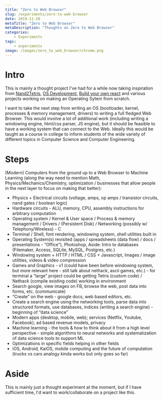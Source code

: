 ```yaml
---
title: "Zero to Web Browser"
slug: /experiments/zero-to-web-browser
date: 2019-11-28
metaTitle: "Zero to Web Browser"
metaDescription: "Thoughts on Zero to Web Browser"
categories:
    - Experiments
tags:
    - experiments
image: /images/zero_to_web_browser/chrome.png
---
```


# Intro

This is mainly a thought project I've had for a while now taking inspiration from [Nand2Tetris](https://www.nand2tetris.org/), [OS Development](https://wiki.osdev.org/Expanded_Main_Page), [Build your own react](https://pomb.us/build-your-own-react/) and various projects working on making an Operating Sytem from scratch.

I want to take the next step from writing an OS (bootloader, kernel, processes & memory management, drivers) to writing a full fledged Web Browser. This would involve a lot of additional work (including writing a windowing engine, html/css parser, JS engine), but it should be feasible to have a working system that can connect to the Web. Ideally this would be taught as a course in college to inform students of the wide variety of different topics in Computer Science and Computer Engineering.

# Steps

(Modern) Computers from the ground up to a Web Browser to Machine Learning (along the way need to mention Math, Physics/Mechanics/Chemistry, optimization / businesses that allow people in the next layer to focus on making that better):
- Physics + Electrical circuits (voltage, amps, op amps / transistor circuits, nand gates / boolean logic)
- Hardware circuits - ALU, memory, CPU, assembly instructions for arbitrary computation
- Operating system / Kernel & User space / Process & memory management / Drivers / (Persistent Disk) / Networking (possibly w/ Telephony/Wireless) - C
- Terminal / Shell, font rendering, windowing system, shell utilities built in
- Operating System(s) revisited (apps / spreadsheets (data flow) / docs / presentations - “Office”), Photoshop, Aside: Intro to databases (Filemaker, Access, SQLite, MySQL, Postgres, etc.)
- Windowing system + HTTP / HTML / CSS + Javascript, Images / image utilities, videos & video compression
- Games and Graphics - v1 (could have been before windowing system, but more relevant here - still talk about nethack, ascii games, etc.) - for terminal a “large” project could be getting Tetris (custom code) / Nethack (compile existing code) working in environment
- Search google, view images on FB, browse the web, post data into forms, etc. (communicate)
- “Create” on the web - google docs, web based editors, etc.
- Create a search engine using the networking tools, parse data into structured formats, use databases, indices (writing a search engine) - beginning of “data science”
- Modern apps (desktop, mobile, web); services (Netflix, Youtube, Facebook); ad based revenue models, privacy
- Machine learning - the tools & how to think about it from a high level perspective - simple algorithms to neural networks and systematization of data science tools to support ML
- Optimizations in specific fields helping in other fields
- iOS, Android, KaiOS, mobile computing and the future of computation (trucks vs cars analogy kinda works but only goes so far)

# Aside

This is mainly just a thought experiment at the moment, but if I have sufficient time, I'd want to work/collaborate on a project like this.

